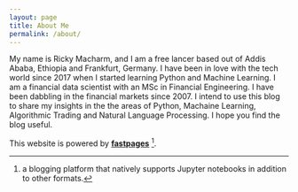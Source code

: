 ```yaml
---
layout: page
title: About Me
permalink: /about/
---
```


My name is Ricky Macharm, and I am a free lancer based out of Addis Ababa, Ethiopia and Frankfurt, Germany. I have been in love with the tech world since 2017 when I started learning Python and Machine Learning. I am a financial data scientist with an MSc in Financial Engineering. I have been dabbling in the financial markets since 2007. I intend to use this blog to share my insights in the the areas of Python, Machaine Learning, Algorithmic Trading and Natural Language Processing.
I hope you find the blog useful.


This website is powered by **[fastpages](https://github.com/fastai/fastpages)** [^1].



[^1]:a blogging platform that natively supports Jupyter notebooks in addition to other formats.
